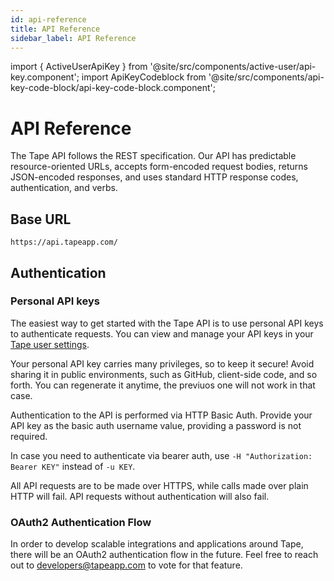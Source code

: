 ```yaml
---
id: api-reference
title: API Reference
sidebar_label: API Reference
---
```


import { ActiveUserApiKey } from '@site/src/components/active-user/api-key.component';
import ApiKeyCodeblock from '@site/src/components/api-key-code-block/api-key-code-block.component';

# API Reference

The Tape API follows the REST specification. Our API has predictable resource-oriented URLs, accepts form-encoded request bodies, returns JSON-encoded responses, and uses standard HTTP response codes, authentication, and verbs.

## Base URL

```shell
https://api.tapeapp.com/
```

## Authentication

### Personal API keys

The easiest way to get started with the Tape API is to use personal API keys to authenticate requests. You can view and manage your API keys in your [Tape user settings](<https://tapeapp.com/tape/(focus//root-modal:user-settings/profile)>).

Your personal API key carries many privileges, so to keep it secure! Avoid sharing it in public environments, such as GitHub, client-side code, and so forth. You can regenerate it anytime, the previuos one will not work in that case.

Authentication to the API is performed via HTTP Basic Auth. Provide your API key as the basic auth username value, providing a password is not required.

In case you need to authenticate via bearer auth, use `-H "Authorization: Bearer KEY"` instead of `-u KEY`.

All API requests are to be made over HTTPS, while calls made over plain HTTP will fail. API requests without authentication will also fail.

### OAuth2 Authentication Flow

In order to develop scalable integrations and applications around Tape, there will be an OAuth2 authentication flow in the future. Feel free to reach out to developers@tapeapp.com to vote for that feature.
